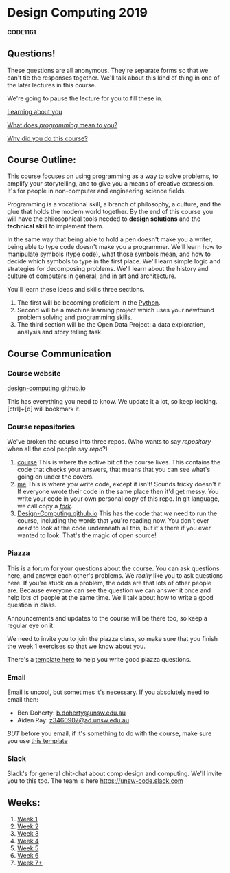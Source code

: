 # Design Computing 2019

#### CODE1161

## Questions!

These questions are all anonymous. They're separate forms so that we can't tie the responses together. We'll talk about this kind of thing in one of the later lectures in this course.

We're going to pause the lecture for you to fill these in.

[Learning about you](https://docs.google.com/forms/d/e/1FAIpQLSdBZjEULRJh4CVWgfJhsGqQLNv7efpV82TxxyJpDrhYi5PpTg/viewform?usp=sf_link)

[What does _programming_ mean to you?](https://docs.google.com/forms/d/e/1FAIpQLSetpJp8n1CvvqSuZKs6YH-VQ0fRFGYx3jonDt-eHCMI9A85Ng/viewform?usp=sf_link)

[Why did you do this course?](https://docs.google.com/forms/d/e/1FAIpQLScwSwCPxFWixn_ioJM_YiR0DyKMAKsn0oqYEwH1Ad4Kia_sIQ/viewform?usp=sf_link)

## Course Outline:

This course focuses on using programming as a way to solve problems, to amplify your storytelling, and to give you a means of creative expression. It's for people in non-computer and engineering science fields.

Programming is a vocational skill, a branch of philosophy, a culture, and the glue that holds the modern world together. By the end of this course you will have the philosophical tools needed to **design solutions** and the **technical skill** to implement them.

In the same way that being able to hold a pen doesn't make you a writer, being able to type code doesn't make you a programmer. We'll learn how to manipulate symbols (type code), what those symbols mean, and how to decide which symbols to type in the first place. We'll learn simple logic and strategies for decomposing problems. We'll learn about the history and culture of computers in general, and in art and architecture.

You'll learn these ideas and skills three sections.

1. The first will be becoming proficient in the [Python](<https://en.wikipedia.org/wiki/Python_(programming_language)>).
1. Second will be a machine learning project which uses your newfound problem solving and programming skills.
1. The third section will be the Open Data Project: a data exploration, analysis and story telling task.

## Course Communication

### Course website

[design-computing.github.io](https://design-computing.github.io/)

This has everything you need to know. We update it a lot, so keep looking. [ctrl]+[d] will bookmark it.

### Course repositories

We've broken the course into three repos. (Who wants to say _repository_ when all the cool people say _repo_?)

1. [course](https://github.com/Design-Computing/course) This is where the active bit of the course lives. This contains the code that checks your answers, that means that you can see what's going on under the covers.
1. [me](https://github.com/Design-Computing/me) This is where _you_ write code, except it isn't! Sounds tricky doesn't it. If everyone wrote their code in the same place then it'd get messy. You write your code in your own personal copy of this repo. In git language, we call copy a _[fork](https://help.github.com/en/articles/fork-a-repo)_.
1. [Design-Computing.github.io](https://github.com/Design-Computing/Design-Computing.github.io) This has the code that _we_ need to run the course, including the words that you're reading now. You don't ever _need_ to look at the code underneath all this, but it's there if you ever wanted to look. That's the magic of open source!

### Piazza

This is a forum for your questions about the course. You can ask questions here, and answer each other's problems. We _really_ like you to ask questions here. If you're stuck on a problem, the odds are that lots of other people are. Because everyone can see the question we can answer it once and help lots of people at the same time. We'll talk about how to write a good question in class.

Announcements and updates to the course will be there too, so keep a regular eye on it.

We need to invite you to join the piazza class, so make sure that you finish the week 1 exercises so that we know about you.

There's a [template here](piazzaQuestionTemplate) to help you write good piazza questions.

### Email

Email is uncool, but sometimes it's necessary. If you absolutely need to email then:

- Ben Doherty: b.doherty@unsw.edu.au
- Aiden Ray: z3460907@ad.unsw.edu.au

_BUT_ before you email, if it's something to do with the course, make sure you use [this template](email_template)

### Slack

Slack's for general chit-chat about comp design and computing. We'll invite you to this too. The team is here https://unsw-code.slack.com

## Weeks:

1. [Week 1](md/week1)
1. [Week 2](md/week2)
1. [Week 3](md/week3)
1. [Week 4](md/week4)
1. [Week 5](md/week5)
1. [Week 6](md/week6)
1. [Week 7+](md/theRest)
